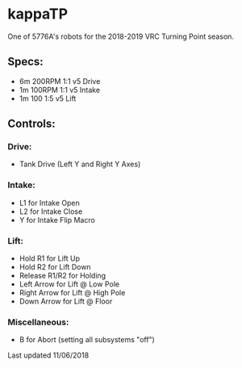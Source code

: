 # kappaTP
One of 5776A's robots for the 2018-2019 VRC Turning Point season.

## Specs:  
 - 6m 200RPM 1:1 v5 Drive
 - 1m 100RPM 1:1 v5 Intake
 - 1m 100 1:5 v5 Lift
 
 ## Controls:
  ### Drive:
 - Tank Drive (Left Y and Right Y Axes)
  ### Intake:
 - L1 for Intake Open
 - L2 for Intake Close
 - Y for Intake Flip Macro
  ### Lift:
 - Hold R1 for Lift Up
 - Hold R2 for Lift Down
 - Release R1/R2 for Holding
 - Left Arrow for Lift @ Low Pole
 - Right Arrow for Lift @ High Pole
 - Down Arrow for Lift @ Floor
 
  ### Miscellaneous:
 - B for Abort (setting all subsystems "off")

Last updated 11/06/2018
